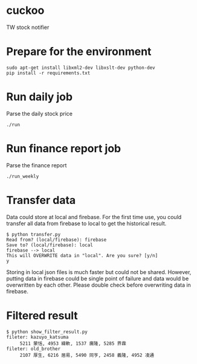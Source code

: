 cuckoo
======

TW stock notifier

# Prepare for the environment
```
sudo apt-get install libxml2-dev libxslt-dev python-dev
pip install -r requirements.txt
```

# Run daily job
Parse the daily stock price
```
./run
```

# Run finance report job
Parse the finance report
```
./run_weekly
```

# Transfer data
Data could store at local and firebase. For the first time use, you could transfer all data from firebase to local to get the historical result. 

```
$ python transfer.py
Read from? (local/firebase): firebase
Save to? (local/firebase): local
firebase --> local
This will OVERWRITE data in "local". Are you sure? [y/n]
y
```
Storing in local json files is much faster but could not be shared. However, putting data in firebase could be single point of failure and data would be overwritten by each other. Please double check before overwriting data in firebase.

# Filtered result
```
$ python show_filter_result.py
fileter: kazuyo_katsuma
     5211 蒙恬, 4953 緯軟, 1537 廣隆, 5285 界霖
fileter: old_brother
     2107 厚生, 6216 居易, 5490 同亨, 2458 義隆, 4952 凌通
```
